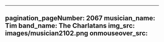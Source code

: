 ------
pagination_pageNumber: 2067
musician_name: Tim
band_name: The Charlatans
img_src: images/musician2102.png
onmouseover_src: 
------